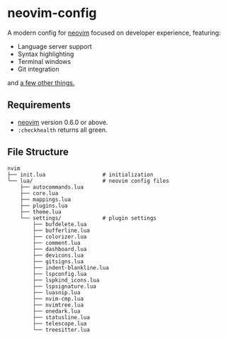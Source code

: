 # neovim-config
A modern config for [neovim](https://neovim.io/) focused on developer experience, featuring:

- Language server support
- Syntax highlighting
- Terminal windows
- Git integration

and [a few other things.](https://github.com/ahashim/neovim-config/blob/main/lua/plugins.lua)

## Requirements

- [neovim](https://neovim.io/) version 0.6.0 or above.
- `:checkhealth` returns all green.

## File Structure

```
nvim
├── init.lua                  # initialization
└── lua/                      # neovim config files
    ├── autocommands.lua
    ├── core.lua
    ├── mappings.lua
    ├── plugins.lua
    ├── theme.lua
    └── settings/             # plugin settings
        ├── bufdelete.lua
        ├── bufferline.lua
        ├── colorizer.lua
        ├── comment.lua
        ├── dashboard.lua
        ├── devicons.lua
        ├── gitsigns.lua
        ├── indent-blankline.lua
        ├── lspconfig.lua
        ├── lspkind_icons.lua
        ├── lspsignature.lua
        ├── luasnip.lua
        ├── nvim-cmp.lua
        ├── nvimtree.lua
        ├── onedark.lua
        ├── statusline.lua
        ├── telescope.lua
        └── treesitter.lua
```
